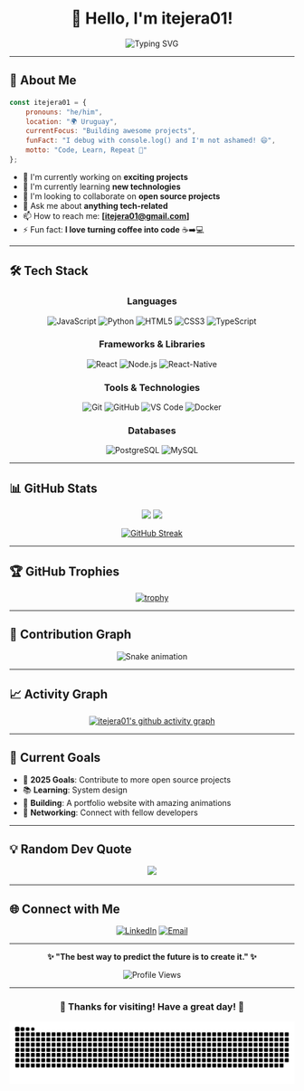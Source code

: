 <div align="center">
  
# 👋 Hello, I'm itejera01!

<img src="https://readme-typing-svg.herokuapp.com?font=Fira+Code&size=30&duration=3000&pause=1000&color=36BCF7&center=true&vCenter=true&width=600&lines=Welcome+to+my+GitHub+Profile!;I'm+a+passionate+developer;Always+learning+new+things;Let's+build+something+amazing!" alt="Typing SVG" />

</div>

---

## 🚀 About Me

```javascript
const itejera01 = {
    pronouns: "he/him",
    location: "🌍 Uruguay",
    currentFocus: "Building awesome projects",
    funFact: "I debug with console.log() and I'm not ashamed! 😄",
    motto: "Code, Learn, Repeat 🔄"
};
```

- 🔭 I'm currently working on **exciting projects**
- 🌱 I'm currently learning **new technologies**
- 👯 I'm looking to collaborate on **open source projects**
- 💬 Ask me about **anything tech-related**
- 📫 How to reach me: **[itejera01@gmail.com]**
- ⚡ Fun fact: **I love turning coffee into code** ☕➡️💻

---

## 🛠️ Tech Stack

<div align="center">

### Languages
![JavaScript](https://img.shields.io/badge/-JavaScript-F7DF1E?style=for-the-badge&logo=javascript&logoColor=black)
![Python](https://img.shields.io/badge/-Python-3776AB?style=for-the-badge&logo=python&logoColor=white)
![HTML5](https://img.shields.io/badge/-HTML5-E34F26?style=for-the-badge&logo=html5&logoColor=white)
![CSS3](https://img.shields.io/badge/-CSS3-1572B6?style=for-the-badge&logo=css3&logoColor=white)
![TypeScript](https://img.shields.io/badge/-TypeScript-3178C6?style=for-the-badge&logo=typescript&logoColor=white)

### Frameworks & Libraries
![React](https://img.shields.io/badge/-React-61DAFB?style=for-the-badge&logo=react&logoColor=black)
![Node.js](https://img.shields.io/badge/-Node.js-339933?style=for-the-badge&logo=node.js&logoColor=white)
![React-Native](https://img.shields.io/badge/-React-Native-000000?style=for-the-badge&logo=express&logoColor=white)

### Tools & Technologies
![Git](https://img.shields.io/badge/-Git-F05032?style=for-the-badge&logo=git&logoColor=white)
![GitHub](https://img.shields.io/badge/-GitHub-181717?style=for-the-badge&logo=github&logoColor=white)
![VS Code](https://img.shields.io/badge/-VS%20Code-007ACC?style=for-the-badge&logo=visual-studio-code&logoColor=white)
![Docker](https://img.shields.io/badge/-Docker-2496ED?style=for-the-badge&logo=docker&logoColor=white)

### Databases
![PostgreSQL](https://img.shields.io/badge/-PostgreSQL-336791?style=for-the-badge&logo=postgresql&logoColor=white)
![MySQL](https://img.shields.io/badge/-MySQL-4479A1?style=for-the-badge&logo=mysql&logoColor=white)

</div>

---

## 📊 GitHub Stats

<div align="center">
  
<img height="180em" src="https://github-readme-stats.vercel.app/api?username=itejera01&show_icons=true&theme=tokyonight&include_all_commits=true&count_private=true"/>
<img height="180em" src="https://github-readme-stats.vercel.app/api/top-langs/?username=itejera01&layout=compact&langs_count=8&theme=tokyonight"/>

</div>

<div align="center">
  
[![GitHub Streak](https://streak-stats.demolab.com/?user=itejera01&theme=tokyonight)](https://git.io/streak-stats)

</div>

---

## 🏆 GitHub Trophies

<div align="center">
  
[![trophy](https://github-profile-trophy.vercel.app/?username=itejera01&theme=tokyonight&no-frame=false&no-bg=false&margin-w=4)](https://github.com/ryo-ma/github-profile-trophy)

</div>

---

## 🐍 Contribution Graph

<div align="center">
  
![Snake animation](https://github.com/itejera01/itejera01/blob/output/github-contribution-grid-snake.svg)

</div>

---

## 📈 Activity Graph

<div align="center">
  
[![itejera01's github activity graph](https://github-readme-activity-graph.vercel.app/graph?username=itejera01&theme=tokyo-night)](https://github.com/ashutosh00710/github-readme-activity-graph)

</div>

---

## 🎯 Current Goals

- 🚀 **2025 Goals**: Contribute to more open source projects
- 📚 **Learning**: System design
- 🎨 **Building**: A portfolio website with amazing animations
- 🤝 **Networking**: Connect with fellow developers

---

## 💡 Random Dev Quote

<div align="center">
  
![](https://quotes-github-readme.vercel.app/api?type=horizontal&theme=tokyonight)

</div>

---

## 🌐 Connect with Me

<div align="center">

[![LinkedIn](https://img.shields.io/badge/-LinkedIn-0077B5?style=for-the-badge&logo=linkedin&logoColor=white)](https://www.linkedin.com/in/ignacio-tejera-571a9733b/)
[![Email](https://img.shields.io/badge/-Email-D14836?style=for-the-badge&logo=gmail&logoColor=white)](mailto:itejera01@gmail.com)

</div>

---

<div align="center">
  
**✨ "The best way to predict the future is to create it." ✨**

![Profile Views](https://komarev.com/ghpvc/?username=itejera01&color=brightgreen&style=for-the-badge)

</div>

---

<div align="center">
  
### 💖 Thanks for visiting! Have a great day! 💖

<img src="https://raw.githubusercontent.com/Platane/snk/output/github-contribution-grid-snake.svg" alt="Snake animation" />

</div>
